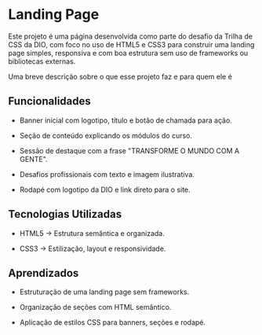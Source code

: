  
# Landing Page

Este projeto é uma página desenvolvida como parte do desafio da Trilha de CSS da DIO, com foco no uso de HTML5 e CSS3 para construir uma landing page simples, responsiva e com boa estrutura sem uso de frameworks ou bibliotecas externas.

Uma breve descrição sobre o que esse projeto faz e para quem ele é


## Funcionalidades

- Banner inicial com logotipo, título e botão de chamada para ação.

- Seção de conteúdo explicando os módulos do curso.

- Sessão de destaque com a frase "TRANSFORME O MUNDO COM A GENTE".

- Desafios profissionais com texto e imagem ilustrativa.

- Rodapé com logotipo da DIO e link direto para o site.


## Tecnologias Utilizadas
- HTML5 → Estrutura semântica e organizada.

- CSS3 → Estilização, layout e responsividade.
## Aprendizados
- Estruturação de uma landing page sem frameworks.

- Organização de seções com HTML semântico.

- Aplicação de estilos CSS para banners, seções e rodapé.
